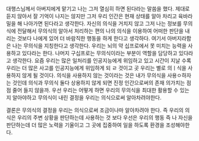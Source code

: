 대행스님께서 아버지에게 맡기고 나는 그저 열심히 하면 된다라는 말씀을 했다. 제대로 듣지 않아서 잘 기억이 나지는 않지만 그저 우리 인간은 현재 상태를 알아 차리고 육바라밀을 해 나아가면 된다라고 생각한다. 자신의 의식을 거치지 않고 그저 나는 정보를 무의식에 전달해서 무의식의 알아서 처리하는 편의 나의 의식을 이용하여 어떠한 판단을 내리는 것보다 나에게 있어 더 바람직한 행동을 하게 한다고 생각하다. 여기서 아버지라함은 나는 무의식을 지칭한다고 생각한다. 우리는 뇌의 약 십프로에서 못 미치는 능력을 사용하고 있다라는 한다. 나머지 구십프로는 무의식이라는 부분이 역할을 담당하고 있다라고 생각한다. 요즘 우리는 많은 일처리를 인공지능에게 위임하고 있고 시간이 지날 수록 우리는 더 많은 사고를 인공지능에게 위임하게 되 ㄹ 것이고 곳 우리는 별로 의ㅣ식을 사용하지 않게 될 것이다. 의식을 사용하지 않는 것이라는 것은 내가 무의식을 사용ㅇ하자는 것인데 의식과 무의식 둘다 상용하지 않게 되면 진정 인간으로써의 존재 의가치는 점점 줄어 들지 않을까. 우선 우리는 어떻게 하면 우리의 무의식을 최대한 활용할 수 있는지 알아야하고 무의식이 내린 결정을 우리는 의식으로써 알아차려야한다.


결론은 무의식의 결정을 우리는 의식으로써 조금이나마 알아차려야 한다. 즉 우리의 의식은 우리의 주변 상황을 판단하는데 사용하는 것 보다 우선은 우리의 행동 즉 나 자신을 판단하는데 더 많은 노력을 기울이고 그 곳에 집중하여 일을 하도록 환경을 조성해야한다.

